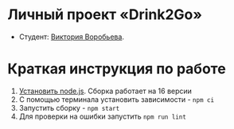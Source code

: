# Личный проект «Drink2Go»

* Студент: [Виктория Воробьева](https://up.htmlacademy.ru/adaptive/26/user/2085701).

# Краткая инструкция по работе

1. [Установить node.js](https://nodejs.org/download/release/latest-v16.x/). Сборка работает на 16 версии
2. С помощью терминала установить зависимости - `npm ci`
3. Запустить сборку - `npm start`
4. Для проверки на ошибки запустить `npm run lint`
